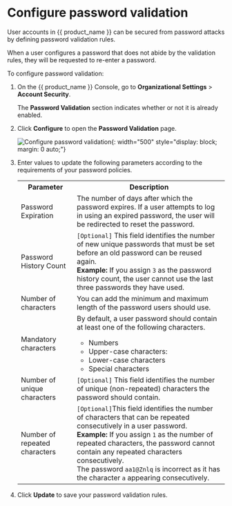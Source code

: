 # Configure password validation

User accounts in {{ product_name }} can be secured from password attacks by defining password validation rules.

When a user configures a password that does not abide by the validation rules, they will be requested to re-enter a password.

To configure password validation:

1. On the {{ product_name }} Console, go to **Organizational Settings** > **Account Security**.

     The **Password Validation** section indicates whether or not it is already enabled.

2. Click **Configure** to open the **Password Validation** page.

     ![Configure password validation]({{base_path}}/assets/img/guides/organization/account-security/password-validation/configure-password-validation.png){: width="500" style="display: block; margin: 0 auto;"}

3. Enter values to update the following parameters according to the requirements of your password policies.

    <table>
        <tr>
            <th>Parameter</th>
            <th>Description</th>
        </tr>
        <tr>
            <td>Password Expiration</td>
            <td>The number of days after which the password expires. If a user attempts to log in using an expired password, the user will be redirected to reset the password.</td>
        </tr>
        <tr>
            <td>Password History Count</td>
            <td><code>[Optional]</code> This field identifies the number of new unique passwords that must be set before an old password can be reused again. <br> <b> Example: </b> If you assign <code>3</code> as the password history count, the user cannot use the last three passwords they have used.</td>
        </tr>
        <tr>
            <td>Number of characters</td>
            <td>You can add the minimum and maximum length of the password users should use.</td>
        </tr>
        <tr>
            <td>Mandatory characters</td>
            <td>By default, a user password should contain at least one of the following characters.
                <ul>
                    <li>Numbers</li>
                    <li>Upper-case characters: </li>
                    <li>Lower-case characters</li>
                    <li>Special characters</li>
                </ul>
            </td>
        </tr>
        <tr>
            <td>Number of unique characters</td>
            <td><code>[Optional]</code> This field identifies the number of unique (non-repeated) characters the password should contain.</td>
        </tr>
        <tr>
            <td>Number of repeated characters</td>
            <td><code>[Optional]</code>This field identifies the number of characters that can be repeated consecutively in a user password. <br> <b> Example: </b> If you assign <code>1</code> as the number of repeated characters, the password cannot contain any repeated characters consecutively. <br> The password <code>aa1@Znlq</code> is incorrect as it has the character <code>a</code> appearing consecutively.</td>
        </tr>
    </table>

4. Click **Update** to save your password validation rules.
